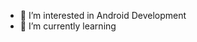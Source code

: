 <!--- - 👋 Hi, I’m @yuzutaru --->
- 👀 I’m interested in Android Development
- 🌱 I’m currently learning 
<!--- - 💞️ I’m looking to collaborate on ...
- 📫 yustar.shooter@gmail.com --->

<!---
yuzutaru/yuzutaru is a ✨ special ✨ repository because its `README.md` (this file) appears on your GitHub profile.
You can click the Preview link to take a look at your changes.
--->
